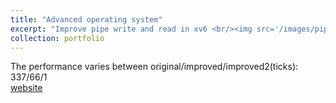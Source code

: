 ```yaml
---
title: "Advanced operating system"
excerpt: "Improve pipe write and read in xv6 <br/><img src='/images/pipecopyinout.png'>"
collection: portfolio
---
```

The performance varies between original/improved/improved2(ticks): 337/66/1  
[website](https://github.com/suweiyang0106/AdvOS/tree/main)
